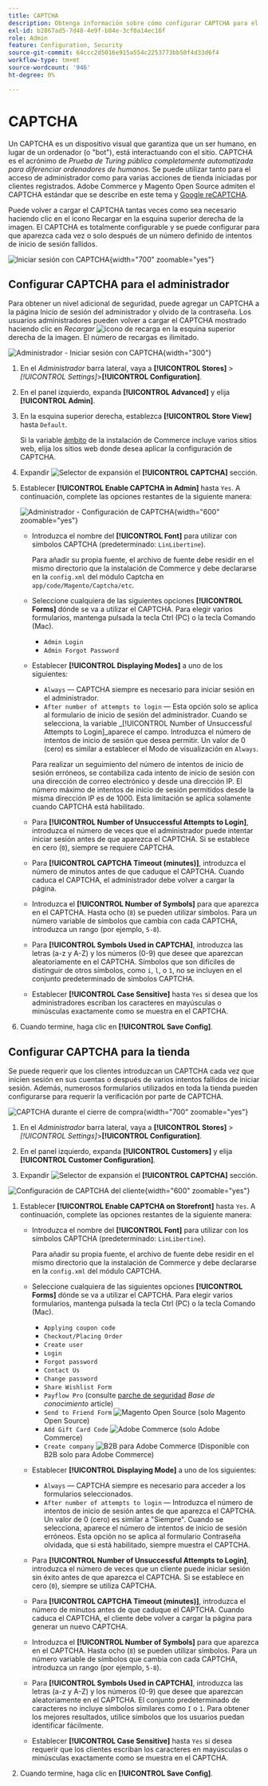 ```yaml
---
title: CAPTCHA
description: Obtenga información sobre cómo configurar CAPTCHA para el acceso de administrador y varias acciones de tienda iniciadas por clientes registrados.
exl-id: b2867ad5-7d48-4e9f-b84e-3cf0a14ec16f
role: Admin
feature: Configuration, Security
source-git-commit: 64ccc2d5016e915a554c2253773bb50f4d33d6f4
workflow-type: tm+mt
source-wordcount: '946'
ht-degree: 0%

---
```


# CAPTCHA

Un CAPTCHA es un dispositivo visual que garantiza que un ser humano, en lugar de un ordenador (o &quot;bot&quot;), está interactuando con el sitio. CAPTCHA es el acrónimo de _Prueba de Turing pública completamente automatizada para diferenciar ordenadores de humanos_. Se puede utilizar tanto para el acceso de administrador como para varias acciones de tienda iniciadas por clientes registrados. Adobe Commerce y Magento Open Source admiten el CAPTCHA estándar que se describe en este tema y [Google reCAPTCHA](security-google-recaptcha.md).

Puede volver a cargar el CAPTCHA tantas veces como sea necesario haciendo clic en el icono Recargar en la esquina superior derecha de la imagen. El CAPTCHA es totalmente configurable y se puede configurar para que aparezca cada vez o solo después de un número definido de intentos de inicio de sesión fallidos.

![Iniciar sesión con CAPTCHA](./assets/customer-account-login-captcha.png){width="700" zoomable="yes"}

## Configurar CAPTCHA para el administrador

Para obtener un nivel adicional de seguridad, puede agregar un CAPTCHA a la página Inicio de sesión del administrador y olvido de la contraseña. Los usuarios administradores pueden volver a cargar el CAPTCHA mostrado haciendo clic en _Recargar_ ![icono de recarga](./assets/CAPTCHA-icon-reload.png) en la esquina superior derecha de la imagen. El número de recargas es ilimitado.

![Administrador - Iniciar sesión con CAPTCHA](./assets/security-captcha-admin.png){width="300"}

1. En el _Administrador_ barra lateral, vaya a **[!UICONTROL Stores]** > _[!UICONTROL Settings]_>**[!UICONTROL Configuration]**.

1. En el panel izquierdo, expanda **[!UICONTROL Advanced]** y elija **[!UICONTROL Admin]**.

1. En la esquina superior derecha, establezca **[!UICONTROL Store View]** hasta `Default`.

   Si la variable [ámbito](../getting-started/websites-stores-views.md#scope-settings) de la instalación de Commerce incluye varios sitios web, elija los sitios web donde desea aplicar la configuración de CAPTCHA.

1. Expandir ![Selector de expansión](../assets/icon-display-expand.png) el **[!UICONTROL CAPTCHA]** sección.

1. Establecer **[!UICONTROL Enable CAPTCHA in Admin]** hasta `Yes`. A continuación, complete las opciones restantes de la siguiente manera:

   ![Administrador - Configuración de CAPTCHA](../configuration-reference/advanced/assets/admin-captcha.png){width="600" zoomable="yes"}

   - Introduzca el nombre del **[!UICONTROL Font]** para utilizar con símbolos CAPTCHA (predeterminado: `LinLibertine`).

     Para añadir su propia fuente, el archivo de fuente debe residir en el mismo directorio que la instalación de Commerce y debe declararse en la `config.xml` del módulo Captcha en `app/code/Magento/Captcha/etc`.

   - Seleccione cualquiera de las siguientes opciones **[!UICONTROL Forms]** dónde se va a utilizar el CAPTCHA. Para elegir varios formularios, mantenga pulsada la tecla Ctrl (PC) o la tecla Comando (Mac).

      - `Admin Login`
      - `Admin Forgot Password`

   - Establecer **[!UICONTROL Displaying Modes]** a uno de los siguientes:

      - `Always` — CAPTCHA siempre es necesario para iniciar sesión en el administrador.
      - `After number of attempts to login` — Esta opción solo se aplica al formulario de inicio de sesión del administrador. Cuando se selecciona, la variable _[!UICONTROL Number of Unsuccessful Attempts to Login]_aparece el campo. Introduzca el número de intentos de inicio de sesión que desea permitir. Un valor de 0 (cero) es similar a establecer el Modo de visualización en `Always`.

     Para realizar un seguimiento del número de intentos de inicio de sesión erróneos, se contabiliza cada intento de inicio de sesión con una dirección de correo electrónico y desde una dirección IP. El número máximo de intentos de inicio de sesión permitidos desde la misma dirección IP es de 1000. Esta limitación se aplica solamente cuando CAPTCHA está habilitado.

   - Para **[!UICONTROL Number of Unsuccessful Attempts to Login]**, introduzca el número de veces que el administrador puede intentar iniciar sesión antes de que aparezca el CAPTCHA. Si se establece en cero (`0`), siempre se requiere CAPTCHA.

   - Para **[!UICONTROL CAPTCHA Timeout (minutes)]**, introduzca el número de minutos antes de que caduque el CAPTCHA. Cuando caduca el CAPTCHA, el administrador debe volver a cargar la página.

   - Introduzca el **[!UICONTROL Number of Symbols]** para que aparezca en el CAPTCHA. Hasta ocho (`8`) se pueden utilizar símbolos. Para un número variable de símbolos que cambia con cada CAPTCHA, introduzca un rango (por ejemplo, `5-8`).

   - Para **[!UICONTROL Symbols Used in CAPTCHA]**, introduzca las letras (a-z y A-Z) y los números (0-9) que desee que aparezcan aleatoriamente en el CAPTCHA. Símbolos que son difíciles de distinguir de otros símbolos, como `i`, `l`, o `1`, no se incluyen en el conjunto predeterminado de símbolos CAPTCHA.

   - Establecer **[!UICONTROL Case Sensitive]** hasta `Yes` si desea que los administradores escriban los caracteres en mayúsculas o minúsculas exactamente como se muestra en el CAPTCHA.

1. Cuando termine, haga clic en **[!UICONTROL Save Config]**.

## Configurar CAPTCHA para la tienda

Se puede requerir que los clientes introduzcan un CAPTCHA cada vez que inicien sesión en sus cuentas o después de varios intentos fallidos de iniciar sesión. Además, numerosos formularios utilizados en toda la tienda pueden configurarse para requerir la verificación por parte de CAPTCHA.

![CAPTCHA durante el cierre de compra](./assets/storefront-checkout-payment-captcha.png){width="700" zoomable="yes"}

1. En el _Administrador_ barra lateral, vaya a **[!UICONTROL Stores]** > _[!UICONTROL Settings]_>**[!UICONTROL Configuration]**.

1. En el panel izquierdo, expanda **[!UICONTROL Customers]** y elija **[!UICONTROL Customer Configuration]**.

1. Expandir ![Selector de expansión](../assets/icon-display-expand.png) el **[!UICONTROL CAPTCHA]** sección.

![Configuración de CAPTCHA del cliente](../configuration-reference/customers/assets/customer-configuration-captcha.png){width="600" zoomable="yes"}

1. Establecer **[!UICONTROL Enable CAPTCHA on Storefront]** hasta `Yes`. A continuación, complete las opciones restantes de la siguiente manera:

   - Introduzca el nombre del **[!UICONTROL Font]** para utilizar con los símbolos CAPTCHA (predeterminado: `LinLibertine`).

     Para añadir su propia fuente, el archivo de fuente debe residir en el mismo directorio que la instalación de Commerce y debe declararse en la `config.xml` del módulo CAPTCHA.

   - Seleccione cualquiera de las siguientes opciones **[!UICONTROL Forms]** dónde se va a utilizar el CAPTCHA. Para elegir varios formularios, mantenga pulsada la tecla Ctrl (PC) o la tecla Comando (Mac).

      - `Applying coupon code`
      - `Checkout/Placing Order`
      - `Create user`
      - `Login`
      - `Forgot password`
      - `Contact Us`
      - `Change password`
      - `Share Wishlist Form`
      - `Payflow Pro` (consulte [parche de seguridad](https://experienceleague.adobe.com/docs/commerce-knowledge-base/kb/troubleshooting/payments/paypal-payflow-pro-active-carding-activity.html) _Base de conocimiento_ article)
      - `Send to Friend Form` ![Magento Open Source](../assets/open-source.svg) (solo Magento Open Source)
      - `Add Gift Card Code` ![Adobe Commerce](../assets/adobe-logo.svg) (solo Adobe Commerce)
      - `Create company` ![B2B para Adobe Commerce](../assets/b2b.svg) (Disponible con B2B solo para Adobe Commerce)

   - Establecer **[!UICONTROL Displaying Mode]** a uno de los siguientes:

      - `Always` — CAPTCHA siempre es necesario para acceder a los formularios seleccionados.
      - `After number of attempts to login` — Introduzca el número de intentos de inicio de sesión antes de que aparezca el CAPTCHA. Un valor de 0 (cero) es similar a &quot;Siempre&quot;. Cuando se selecciona, aparece el número de intentos de inicio de sesión erróneos. Esta opción no se aplica al formulario Contraseña olvidada, que si está habilitado, siempre muestra el CAPTCHA.

   - Para **[!UICONTROL Number of Unsuccessful Attempts to Login]**, introduzca el número de veces que un cliente puede iniciar sesión sin éxito antes de que aparezca el CAPTCHA. Si se establece en cero (`0`), siempre se utiliza CAPTCHA.

   - Para **[!UICONTROL CAPTCHA Timeout (minutes)]**, introduzca el número de minutos antes de que caduque el CAPTCHA. Cuando caduca el CAPTCHA, el cliente debe volver a cargar la página para generar un nuevo CAPTCHA.

   - Introduzca el **[!UICONTROL Number of Symbols]** para que aparezca en el CAPTCHA. Hasta ocho (`8`) se pueden utilizar símbolos. Para un número variable de símbolos que cambia con cada CAPTCHA, introduzca un rango (por ejemplo, `5-8`).

   - Para **[!UICONTROL Symbols Used in CAPTCHA]**, introduzca las letras (a-z y A-Z) y los números (0-9) que desee que aparezcan aleatoriamente en el CAPTCHA. El conjunto predeterminado de caracteres no incluye símbolos similares como `I` o `1`. Para obtener los mejores resultados, utilice símbolos que los usuarios puedan identificar fácilmente.

   - Establecer **[!UICONTROL Case Sensitive]** hasta `Yes` si desea requerir que los clientes escriban los caracteres en mayúsculas o minúsculas exactamente como se muestra en el CAPTCHA.

1. Cuando termine, haga clic en **[!UICONTROL Save Config]**.
